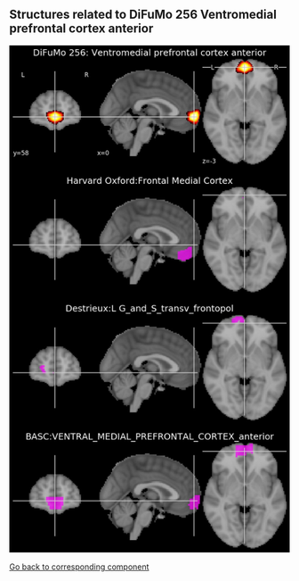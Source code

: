 


## Structures related to DiFuMo 256 Ventromedial prefrontal cortex anterior

![244](244.jpg "Structures related to DiFuMo 256 Ventromedial prefrontal cortex anterior")

[Go back to corresponding component](https://parietal-inria.github.io/DiFuMo/256/html/244.html)